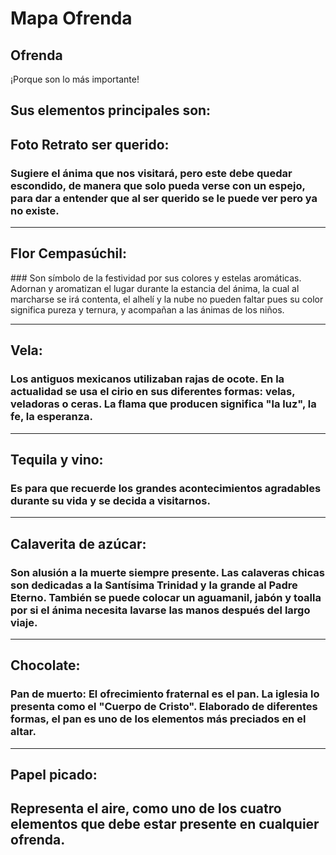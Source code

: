 # Mapa Ofrenda

## Ofrenda

¡Porque son lo más importante!

## Sus elementos principales son: 

   ## Foto Retrato ser querido: 
    
   ###  Sugiere el ánima que nos visitará, pero este debe quedar escondido, de manera que solo pueda verse con un espejo, para dar a entender que al ser querido se le puede ver pero ya no existe.
_ _ _

## Flor Cempasúchil:
    
### Son símbolo de la festividad por sus colores y estelas aromáticas. Adornan y aromatizan el lugar durante la estancia del ánima, la cual al marcharse se irá contenta, el alhelí y la nube no pueden faltar pues su color significa pureza y ternura, y acompañan a las ánimas de los niños.

_ _ _    
	
## Vela: 
    
### Los antiguos mexicanos utilizaban rajas de ocote. En la actualidad se usa el cirio en sus diferentes formas: velas, veladoras o ceras. La flama que producen significa "la luz", la fe, la esperanza.

_ _ _

## Tequila y vino:
    
###  Es para que recuerde los grandes acontecimientos agradables durante su vida y se decida a visitarnos.

_ _ _
    
## Calaverita de azúcar: 

###  Son alusión a la muerte siempre presente. Las calaveras chicas son dedicadas a la Santísima  Trinidad y la grande al Padre Eterno. También se puede colocar un aguamanil, jabón y toalla por si el ánima necesita lavarse las manos después del largo viaje.

_ _ _

 ##  Chocolate:    
 ###  Pan de muerto: El ofrecimiento fraternal es el pan. La iglesia lo presenta como el "Cuerpo de Cristo". Elaborado de diferentes formas, el pan es uno de los elementos más preciados en el altar.

 _ _ _

 ##  Papel picado:
## Representa el aire, como uno de los cuatro elementos que debe estar presente en cualquier ofrenda.


